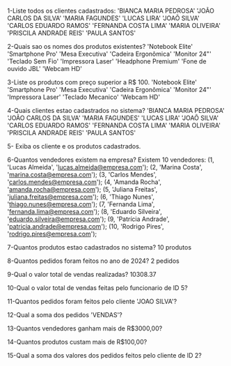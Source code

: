 1-Liste todos os clientes cadastrados:
'BIANCA MARIA PEDROSA'
'JOÃO CARLOS DA SILVA'
'MARIA FAGUNDES'
'LUCAS LIRA'
'JOAÕ SILVA'
'CARLOS EDUARDO RAMOS'
'FERNANDA COSTA LIMA'
'MARIA OLIVEIRA'
'PRISCILA ANDRADE REIS'
'PAULA SANTOS'

2-Quais sao os nomes dos produtos existentes?
'Notebook Elite'
'Smartphone Pro'
'Mesa Executiva'
'Cadeira Ergonômica'
'Monitor 24"'
'Teclado Sem Fio'
'Impressora Laser'
'Headphone Premium'
'Fone de ouvido JBL'
'Webcam HD'

3-Liste os produtos com preço superior a R$ 100.
'Notebook Elite'
'Smartphone Pro'
'Mesa Executiva'
'Cadeira Ergonômica'
'Monitor 24"'
'Impressora Laser'
'Teclado Mecanico'
'Webcam HD'


4-Quais clientes estao cadastrados no sistema?
'BIANCA MARIA PEDROSA'
'JOÃO CARLOS DA SILVA'
'MARIA FAGUNDES'
'LUCAS LIRA'
'JOAÕ SILVA'
'CARLOS EDUARDO RAMOS'
'FERNANDA COSTA LIMA'
'MARIA OLIVEIRA'
'PRISCILA ANDRADE REIS'
'PAULA SANTOS'

5- Exiba os cliente e os produtos cadastrados.


6-Quantos vendedores existem na empresa?
Existem 10 vendedores:
(1, 'Lucas Almeida', 'lucas.almeida@empresa.com');
(2, 'Marina Costa', 'marina.costa@empresa.com');
(3, 'Carlos Mendes', 'carlos.mendes@empresa.com');
(4, 'Amanda Rocha', 'amanda.rocha@empresa.com');
(5, 'Juliana Freitas', 'juliana.freitas@empresa.com');
(6, 'Thiago Nunes', 'thiago.nunes@empresa.com');
(7, 'Fernanda Lima', 'fernanda.lima@empresa.com');
(8, 'Eduardo Silveira', 'eduardo.silveira@empresa.com');
(9, 'Patrícia Andrade', 'patricia.andrade@empresa.com');
(10, 'Rodrigo Pires', 'rodrigo.pires@empresa.com');

7-Quantos produtos estao cadastrados no sistema?
10 produtos

8-Quantos pedidos foram feitos no ano de 2024?
2 pedidos

9-Qual o valor total de vendas realizadas?
10308.37


10-Qual o valor total de vendas feitas pelo funcionario de ID 5?


11-Quantos pedidos foram feitos pelo cliente 'JOAO SILVA'?


12-Qual a soma dos pedidos 'VENDAS'?


13-Quantos vendedores ganham mais de R$3000,00?


14-Quantos produtos custam mais de R$100,00?


15-Qual a soma dos valores dos pedidos feitos pelo cliente de ID 2?



